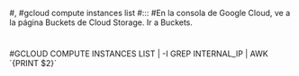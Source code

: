 #,
#gcloud compute instances list
#:::
#En la consola de Google Cloud, ve a la página Buckets de Cloud Storage. Ir a Buckets.
#
#GCLOUD COMPUTE INSTANCES LIST | -I GREP INTERNAL_IP | AWK ´{PRINT $2}´